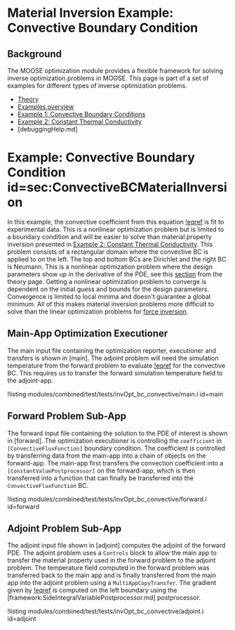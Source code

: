 # Material Inversion Example: Convective Boundary Condition

## Background

The MOOSE optimization module provides a flexible framework for solving inverse optimization problems in MOOSE.  This page is part of a set of examples for different types of inverse optimization problems.

- [Theory](theory/InvOptTheory.md)
- [Examples overview](optimization/examples/index.md)
- [Example 1: Convective Boundary Conditions](materialInv_ConvectiveBC.md)
- [Example 2: Constant Thermal Conductivity](materialInv_ConstK.md)
- [debuggingHelp.md]

# Example: Convective Boundary Condition id=sec:ConvectiveBCMaterialInversion

In this example, the convective coefficient from this equation [!eqref](theory/InvOptTheory.md#eq:robin_bc_types)
is fit to experimental data.  This is a nonlinear optimization problem but is limited to a boundary condition and will be easier to solve than material property inversion presented in [Example 2: Constant Thermal Conductivity](materialInv_ConstK.md).  This problem consists of a rectangular domain where the convective BC is applied to on the left.  The top and bottom BCs are Dirichlet and the right BC is Neumann.  This is a nonlinear optimization problem where the design parameters show up in the derivative of the PDE, see this [section](theory/InvOptTheory.md#sec:robinInv) from the theory page.  Getting a nonlinear optimization problem to converge is dependent on the initial guess and bounds for the design parameters.  Convergence is limited to local minima and doesn't guarantee a global minimum.  All of this makes material inversion problems more difficult to solve than the linear optimization problems for [force inversion](theory/InvOptTheory.md#sec:forceInv).

## Main-App Optimization Executioner

The main input file containing the optimization reporter, executioner and transfers is shown in [main].  The adjoint problem will need the simulation temperature from the forward problem to evaluate [!eqref](theory/InvOptTheory.md#eq:convectiveBC) for the convective BC.  This requires us to transfer the forward simulation temperature field to the adjoint-app.

!listing modules/combined/test/tests/invOpt_bc_convective/main.i id=main

## Forward Problem Sub-App

The forward input file containing the solution to the PDE of interest is shown in [forward].  The optimization executioner is controlling the `coefficient` in `[ConvectiveFluxFunction]` boundary condition.  The coefficient is controlled by transferring data from the main-app into a chain of objects on the forward-app.  The main-app first transfers the convection coefficient into a `[ConstantValuePostprocessor]` on the forward-app, which is then transferred into a function that can finally be transferred into the `ConvectiveFluxFunction` BC.

!listing modules/combined/test/tests/invOpt_bc_convective/forward.i id=forward

## Adjoint Problem Sub-App

The adjoint input file shown in [adjoint] computes the adjoint of the forward PDE.  The adjoint problem uses a `Controls` block to allow the main app to transfer the material property used in the forward problem to the adjoint problem.  The temperature field computed in the forward problem was transferred back to the main app and is finally transferred from the main app into the adjoint problem using a `MultiAppCopyTransfer`.  The gradient given by [!eqref](theory/InvOptTheory.md#eq:convectiveBC) is computed on the left boundary using the  [framework:SideIntegralVariablePostprocessor.md] postprocessor.

!listing modules/combined/test/tests/invOpt_bc_convective/adjoint.i id=adjoint
